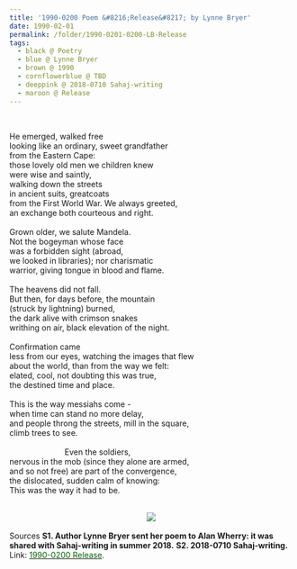 ```yaml
---
title: '1990-0200 Poem &#8216;Release&#8217; by Lynne Bryer'
date: 1990-02-01
permalink: /folder/1990-0201-0200-LB-Release
tags:
  - black @ Poetry
  - blue @ Lynne Bryer
  - brown @ 1990
  - cornflowerblue @ TBD
  - deeppink @ 2018-0710 Sahaj-writing
  - maroon @ Release
---
```


<br>

<p>
He emerged, walked free<br>
looking like an ordinary, sweet grandfather<br>
from the Eastern Cape:<br>
those lovely old men we children knew<br>
were wise and saintly,<br>
walking down the streets<br>
in ancient suits, greatcoats<br>
from the First World War. We always greeted,<br>
an exchange both courteous and right.<br>
<br>
Grown older, we salute Mandela.<br>
Not the bogeyman whose face<br>
was a forbidden sight (abroad,<br>
we looked in libraries); nor charismatic<br>
warrior, giving tongue in blood and flame.<br>
<br>
The heavens did not fall.<br>
But then, for days before, the mountain<br>
(struck by lightning) burned,<br>
the dark alive with crimson snakes<br>
writhing on air, black elevation of the night.<br>
<br>
Confirmation came<br>
less from our eyes, watching the images that flew<br>
about the world, than from the way we felt:<br>
elated, cool, not doubting this was true,<br>
the destined time and place.<br>
<br>
This is the way messiahs come -<br>
when time can stand no more delay,<br>
and people throng the streets, mill in the square,<br>
climb trees to see.<br>
<br>
&emsp;&emsp;&emsp;&emsp;&emsp;&emsp;&emsp;Even the soldiers,<br>
nervous in the mob (since they alone are armed,<br>
and so not free) are part of the convergence,<br>
the dislocated, sudden calm of knowing:<br>
This was the way it had to be.<br>
</p>

<br>

<div style="text-align: center"><img src="https://pub-419291371d4c44a1b438e7d5a9e4e904.r2.dev/1990-0200_Poem_'Release'_by_Lynne_Bryer.webp" /></div>

<br>

<wave-list>
<list-title color="DarkSeaGreen" width="40">Sources</list-title>
  <list-item color="BlanchedAlmond"  width="285"><b> S1. Author Lynne Bryer sent her poem to Alan Wherry: it was shared with Sahaj-writing in summer 2018.</b></list-item>
  <list-item color="Lavender" width="285"><b> S2. 2018-0710 Sahaj-writing.</b> Link: <a href="https://richpay.wixsite.com/sahaj-writing/forum/writings/release-february-1990"><font color="DarkGreen">1990-0200 Release</font></a>.</list-item>
</wave-list>